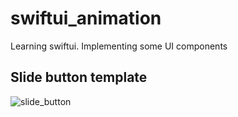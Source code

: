 # swiftui_animation
Learning swiftui. Implementing some UI components

## Slide button template
![slide_button](./screenshot/template_slide_button.gif)